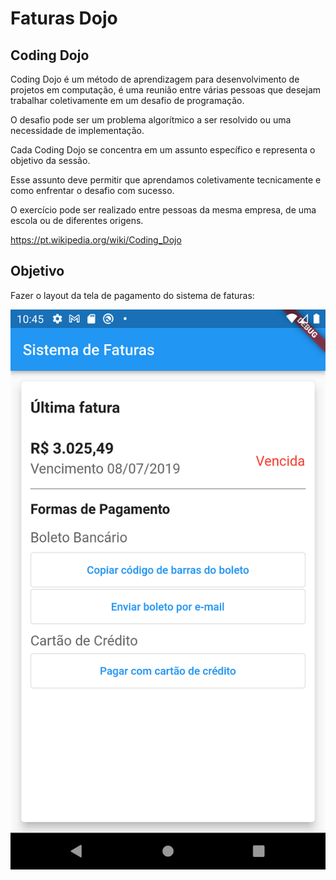 # Faturas Dojo

## Coding Dojo

Coding Dojo é um método de aprendizagem para desenvolvimento de projetos em computação, é uma reunião entre várias pessoas que desejam trabalhar coletivamente em um desafio de programação.

O desafio pode ser um problema algorítmico a ser resolvido ou uma necessidade de implementação.

Cada Coding Dojo se concentra em um assunto específico e representa o objetivo da sessão.

Esse assunto deve permitir que aprendamos coletivamente tecnicamente e como enfrentar o desafio com sucesso.

O exercício pode ser realizado entre pessoas da mesma empresa, de uma escola ou de diferentes origens.

<https://pt.wikipedia.org/wiki/Coding_Dojo>

## Objetivo

Fazer o layout da tela de pagamento do sistema de faturas:

![Tela Home](doc_assets/home.png)